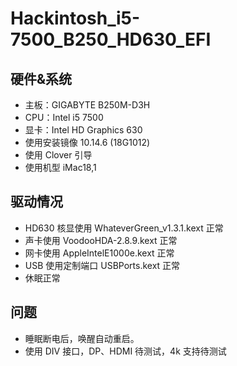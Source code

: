 Hackintosh_i5-7500_B250_HD630_EFI
====

硬件&系统
----
* 主板：GIGABYTE B250M-D3H
* CPU：Intel i5 7500
* 显卡：Intel HD Graphics 630
* 使用安装镜像 10.14.6 (18G1012)
* 使用 Clover 引导
* 使用机型 iMac18,1

驱动情况
----
* HD630 核显使用 WhateverGreen_v1.3.1.kext 正常
* 声卡使用 VoodooHDA-2.8.9.kext 正常
* 网卡使用 AppleIntelE1000e.kext 正常
* USB 使用定制端口 USBPorts.kext 正常
* 休眠正常

问题
----
* 睡眠断电后，唤醒自动重启。
* 使用 DIV 接口，DP、HDMI 待测试，4k 支持待测试